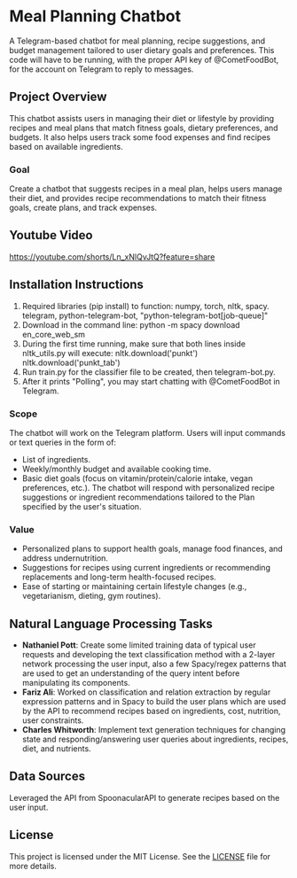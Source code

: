 # Meal Planning Chatbot

A Telegram-based chatbot for meal planning, recipe suggestions, and budget management tailored to user dietary goals and preferences. This code will have to be running, with the proper API key of @CometFoodBot, for the account on Telegram to reply to messages.

## Project Overview
This chatbot assists users in managing their diet or lifestyle by providing recipes and meal plans that match fitness goals, dietary preferences, and budgets. It also helps users track some food expenses and find recipes based on available ingredients.

### Goal
Create a chatbot that suggests recipes in a meal plan, helps users manage their diet, and provides recipe recommendations to match their fitness goals, create plans, and track expenses.

## Youtube Video
https://youtube.com/shorts/Ln_xNlQvJtQ?feature=share

## Installation Instructions
1) Required libraries (pip install) to function:
numpy, torch,
nltk, spacy.
telegram, python-telegram-bot, "python-telegram-bot[job-queue]"
2) Download in the command line:
python -m spacy download en_core_web_sm
3) During the first time running, make sure that both lines inside nltk_utils.py will execute:
nltk.download('punkt')
nltk.download('punkt_tab')
4) Run train.py for the classifier file to be created, then telegram-bot.py.
5) After it prints "Polling", you may start chatting with @CometFoodBot in Telegram.

### Scope
The chatbot will work on the Telegram platform. Users will input commands or text queries in the form of:
- List of ingredients.
- Weekly/monthly budget and available cooking time.
- Basic diet goals (focus on vitamin/protein/calorie intake, vegan preferences, etc.).
The chatbot will respond with personalized recipe suggestions or ingredient recommendations tailored to the Plan specified by the user's situation.

### Value
- Personalized plans to support health goals, manage food finances, and address undernutrition.
- Suggestions for recipes using current ingredients or recommending replacements and long-term health-focused recipes.
- Ease of starting or maintaining certain lifestyle changes (e.g., vegetarianism, dieting, gym routines).

## Natural Language Processing Tasks
- **Nathaniel Pott**: Create some limited training data of typical user requests and developing the text classification method with a 2-layer network processing the user input, also a few Spacy/regex patterns that are used to get an understanding of the query intent before manipulating its components.
- **Fariz Ali**: Worked on classification and relation extraction by regular expression patterns and in Spacy to build the user plans which are used by the API to recommend recipes based on ingredients, cost, nutrition, user constraints.
- **Charles Whitworth**: Implement text generation techniques for changing state and responding/answering user queries about ingredients, recipes, diet, and nutrients.

## Data Sources
Leveraged the API from SpoonacularAPI to generate recipes based on the user input. 

## License
This project is licensed under the MIT License. See the [LICENSE](LICENSE) file for more details.
